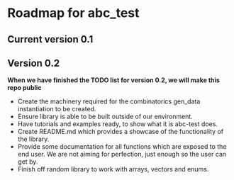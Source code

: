 # Roadmap for abc_test #

## Current version 0.1

## Version 0.2 ##

**When we have finished the TODO list for version 0.2, we will make this repo public**

- Create the machinery required for the combinatorics gen_data instantiation to be created.
- Ensure library is able to be built outside of our environment.
- Have tutorials and examples ready, to show what it is abc-test does.
- Create README.md which provides a showcase of the functionality of the library.
- Provide some documentation for all functions which are exposed to the end user. We are not aiming for perfection, just enough so the user can get by.
- Finish off random library to work with arrays, vectors and enums.